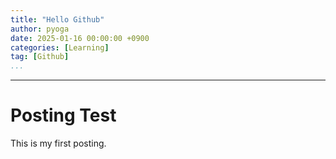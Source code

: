 ```yaml
---
title: "Hello Github"
author: pyoga
date: 2025-01-16 00:00:00 +0900
categories: [Learning]
tag: [Github]
...
```


---

# Posting Test

This is my first posting. 

